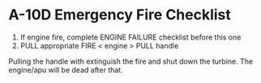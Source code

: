 # A-10D Emergency Fire Checklist

1. If engine fire, complete ENGINE FAILURE checklist before this one
2. PULL appropriate FIRE < engine > PULL handle

<div class="border-s-4 border-red-700 ps-4 my-5 flex flex-col gap-5">
<p>Pulling the handle with extinguish the fire and shut down the turbine. The engine/apu will be dead after that. </p>
</div>
